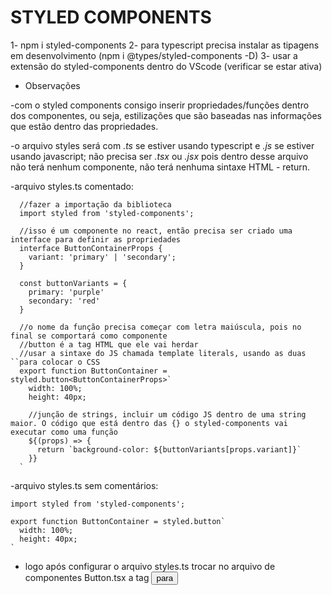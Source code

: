 # STYLED COMPONENTS

1- npm i styled-components
2- para typescript precisa instalar as tipagens em desenvolvimento (npm i @types/styled-components -D)
3- usar a extensão do styled-components dentro do VScode (verificar se estar ativa)

* Observações

-com o styled components consigo inserir propriedades/funções dentro dos componentes, ou seja, estilizações que são baseadas nas informações que estão dentro das propriedades.

-o arquivo styles será com *.ts* se estiver usando typescript e *.js* se estiver usando javascript; não precisa ser *.tsx* ou *.jsx* pois dentro desse arquivo não terá nenhum componente, não terá nenhuma sintaxe HTML - return.

-arquivo styles.ts comentado:

```tsx
  //fazer a importação da biblioteca
  import styled from 'styled-components';

  //isso é um componente no react, então precisa ser criado uma interface para definir as propriedades
  interface ButtonContainerProps {
    variant: 'primary' | 'secondary';
  }

  const buttonVariants = {
    primary: 'purple'
    secondary: 'red'
  }
  
  //o nome da função precisa começar com letra maiúscula, pois no final se comportará como componente
  //button é a tag HTML que ele vai herdar 
  //usar a sintaxe do JS chamada template literals, usando as duas ``para colocar o CSS
  export function ButtonContainer = styled.button<ButtonContainerProps>`
    width: 100%;
    height: 40px;

    //junção de strings, incluir um código JS dentro de uma string maior. O código que está dentro das {} o styled-components vai executar como uma função 
    ${(props) => {
      return `background-color: ${buttonVariants[props.variant]}`
    }}
  `
```

-arquivo styles.ts sem comentários:

  ```tsx
  import styled from 'styled-components';

  export function ButtonContainer = styled.button`
    width: 100%;
    height: 40px;
  `
  ```

* logo após configurar o arquivo styles.ts trocar no arquivo de componentes Button.tsx a tag <button> para <ButtonContainer />
